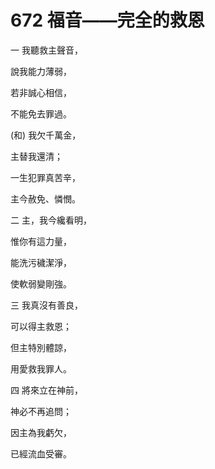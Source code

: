 # 672 福音――完全的救恩

一 我聽救主聲音，

說我能力薄弱，

若非誠心相信，

不能免去罪過。

(和) 我欠千萬金，

主替我還清；

一生犯罪真苦辛，

主今赦免、憐憫。

二 主，我今纔看明，

惟你有這力量，

能洗污穢潔淨，

使軟弱變剛強。

三 我真沒有善良，

可以得主救恩；

但主特別體諒，

用愛救我罪人。

四 將來立在神前，

神必不再追問；

因主為我虧欠，

已經流血受審。

